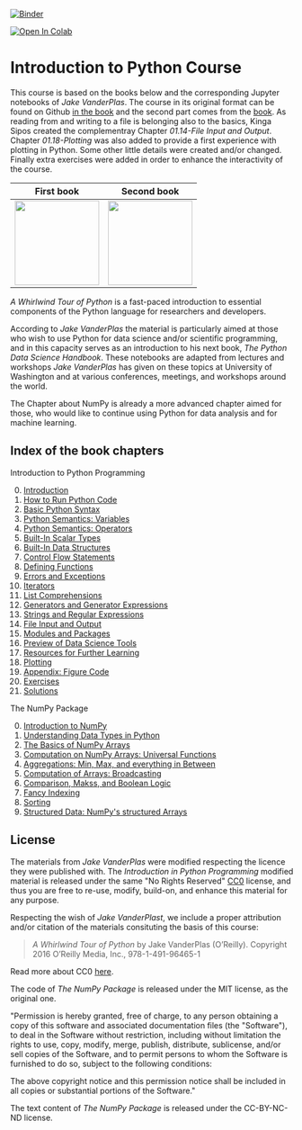 [![Binder](https://mybinder.org/badge_logo.svg)](https://mybinder.org/v2/gh/KingaS03/Introduction-to-Python/master)

[![Open In Colab](https://colab.research.google.com/assets/colab-badge.svg)](https://colab.research.google.com/github/KingaS03/Introduction-to-Python)

# Introduction to Python Course
 
This course is based on the books below and the corresponding Jupyter notebooks of *Jake VanderPlas*. The course in its original format can be found on Github [in the book](https://github.com/jakevdp/WhirlwindTourOfPython) and the second part comes from the [book](https://github.com/jakevdp/PythonDataScienceHandbook). As reading from and writing to a file is belonging also to the basics, Kinga Sipos created the complementray Chapter *01.14-File Input and Output*. Chapter *01.18-Plotting* was also added to provide a first experience with plotting in Python. Some other little details were created and/or changed. Finally extra exercises were added in order to enhance the interactivity of the course.

|First book|Second book|
|:-:|:-:|
|<img src="Course/fig/cover-large.gif" width="150">|<img src="Course/fig/PDSH-cover.png" width="150">|

*A Whirlwind Tour of Python* is a fast-paced introduction to essential
components of the Python language for researchers and developers.

According to *Jake VanderPlas* the material is particularly aimed at those 
who wish to use Python for data 
science and/or scientific programming, and in this capacity serves as an
introduction to his next book, *The Python Data Science Handbook*.
These notebooks are adapted from lectures and workshops *Jake VanderPlas* has given on these
topics at University of Washington and at various conferences, meetings, and
workshops around the world.

The Chapter about NumPy is already a more advanced chapter aimed for those, who would like to continue using Python for data analysis and for machine learning.

## Index of the book chapters 

Introduction to Python Programming

0. [Introduction]([00-Introduction.ipynb](https://nbviewer.org/github/jakevdp/WhirlwindTourOfPython/blob/master/00-Introduction.ipynb)) 
1. [How to Run Python Code](01_01-How-to-Run-Python-Code.ipynb)
2. [Basic Python Syntax](01_02-Basic-Python-Syntax.ipynb)
3. [Python Semantics: Variables](01_03-Semantics-Variables.ipynb)
4. [Python Semantics: Operators](01_04-Semantics-Operators.ipynb)
5. [Built-In Scalar Types](01_05-Built-in-Scalar-Types.ipynb)
6. [Built-In Data Structures](01_06-Built-in-Data-Structures.ipynb)
7. [Control Flow Statements](01_07-Control-Flow-Statements.ipynb)
8. [Defining Functions](01_08-Defining-Functions.ipynb)
9. [Errors and Exceptions](01_09-Errors-and-Exceptions.ipynb)
10. [Iterators](01_10-Iterators.ipynb)
11. [List Comprehensions](01_11-List-Comprehensions.ipynb)
12. [Generators and Generator Expressions](01_12-Generators.ipynb)
13. [Strings and Regular Expressions](01_13-Strings-and-Regular-Expressions.ipynb)
14. [File Input and Output](01_14-File-Input-and-Output.ipynb)
15. [Modules and Packages](01_15-Modules-and-Packages.ipynb)
16. [Preview of Data Science Tools](01_16-Preview-of-Data-Science-Tools.ipynb)
17. [Resources for Further Learning](01_17-Further-Resources.ipynb)
18. [Plotting](01_18-Plotting.ipynb)
19. [Appendix: Figure Code](01_19-Figures.ipynb)
20. [Exercises](01_20-Exercises.ipynb)
21. [Solutions](01_21-Solutions.ipynb)

The NumPy Package

0. [Introduction to NumPy](02_00_Introduction_to_NumPy.ipynb)
1. [Understanding Data Types in Python](02_01_Understanding_Data_Types.ipynb)
2. [The Basics of NumPy Arrays](02_02_The_Basics_Of_NumPy_Arrays.ipynb)
3. [Computation on NumPy Arrays: Universal Functions](02_03_Computation_on_arrays_ufuncs.ipynb)
4. [Aggregations: Min, Max, and everything in Between](02_04_Computation_on_arrays_aggregates.ipynb)
5. [Computation of Arrays: Broadcasting](02_05_Computation_on_arrays_broadcasting.ipynb)
6. [Comparison, Makss, and Boolean Logic](02_06_Boolean_Arrays_and_Masks.ipynb)
7. [Fancy Indexing](02_07_Fancy_Indexing.ipynb)
8. [Sorting](02_08_Sorting.ipynb)
9. [Structured Data: NumPy's structured Arrays](02_09_Structured_Data_NumPy.ipynb)


## License

The materials from *Jake VanderPlas* were modified respecting the licence they were published with. The *Introduction in Python Programming* modified material is released under the same "No Rights Reserved" [CC0](LICENSE)
license, and thus you are free to re-use, modify, build-on, and enhance
this material for any purpose.

Respecting the wish of *Jake VanderPlast*, we include a proper attribution and/or citation of the materials consituting the basis of this course:

> *A Whirlwind Tour of Python* by Jake VanderPlas (O’Reilly). Copyright 2016 O’Reilly Media, Inc., 978-1-491-96465-1

Read more about CC0 [here](https://creativecommons.org/share-your-work/public-domain/cc0/).

The code of *The NumPy Package* is released under the MIT license, as the original one.

"Permission is hereby granted, free of charge, to any person obtaining a copy
of this software and associated documentation files (the "Software"), to deal
in the Software without restriction, including without limitation the rights
to use, copy, modify, merge, publish, distribute, sublicense, and/or sell
copies of the Software, and to permit persons to whom the Software is
furnished to do so, subject to the following conditions:

The above copyright notice and this permission notice shall be included in all
copies or substantial portions of the Software."

The text content of *The NumPy Package* is released under the CC-BY-NC-ND license.
